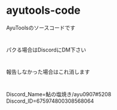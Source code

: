 # ayutools-code
AyuToolsのソースコードです
#
パクる場合はDiscordにDM下さい
#
報告しなかった場合はこれ消します
#
Discord_Name=鮎の塩焼き/ayu0907#5208
Discord_ID=675974800308568064

